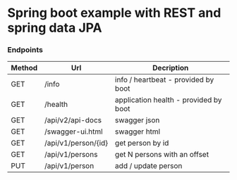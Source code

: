 # Spring boot example with REST and spring data JPA


### Endpoints

| Method | Url | Decription |
| ------ | --- | ---------- |
| GET    |/info  | info / heartbeat - provided by boot |
| GET    |/health| application health - provided by boot |
| GET    |/api/v2/api-docs    | swagger json |
| GET    |/swagger-ui.html| swagger html |
| GET    |/api/v1/person/{id}| get person by id |
| GET    |/api/v1/persons    | get N persons with an offset|
| PUT    |/api/v1/person     | add / update person|
